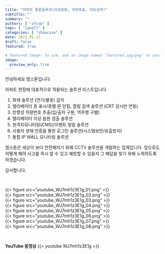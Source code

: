 ```yaml
---
title: "아파트 통합솔루션(이상음원, 차번추출, 지도검색)"
subtitle: ""
summary: ""
authors: [ "sfcop" ]
tags: [ "ipwall" ]
categories: [ "showcase" ]
date: 2021-01-17
draft: false
featured: true

# Featured Image: To use, add an image named `featured.jpg/png` to your page's folder.
image:
  preview_only: true
---
```


안녕하세요 엠스톤입니다.

아파트 현장에 대표적으로 적용되는 솔루션 리스트입니다.
1. 화재 솔루션 (연기/불꽃) 감지
2. 엘리베이터 층 표시/층별 문 닫힘, 열림 검색 솔루션 (CRT 감시반 연동)
3. 방향성 차량번호 추출(입/출차 구분, 역주행 구별)
4. 엘리베이터 이상 음원 검출 솔루션
5. 원격지모니터링(CMS)/이벤트 알림 솔루션
6. 사용자 생채 인증을 통한 로그인 솔루션(시스템보안/유출방지)
7. 통합 IP WALL 모니터링 솔루션

엠스톤은 세상이 보다 안전해지기 위해 CCTV 솔루션을 개발하는 업체입니다.
앞으로도 어떻게 해야 사고를 즉시 알 수 있고 예방할 수 있을지
그 해답을 찾기 위해 노력하도록 하겠습니다.

감사합니다.

&nbsp;

<div class="container"><div class="row no-gutters">
<div class="col-sm-6">{{< figure src="youtube_WJ7mh1z3E1g_01.png" >}}</div>
<div class="col-sm-6">{{< figure src="youtube_WJ7mh1z3E1g_02.png" >}}</div>
<div class="col-sm-6">{{< figure src="youtube_WJ7mh1z3E1g_03.png" >}}</div>
<div class="col-sm-6">{{< figure src="youtube_WJ7mh1z3E1g_04.png" >}}</div>
<div class="col-sm-6">{{< figure src="youtube_WJ7mh1z3E1g_05.png" >}}</div>
<div class="col-sm-6">{{< figure src="youtube_WJ7mh1z3E1g_06.png" >}}</div>
<div class="col-sm-6">{{< figure src="youtube_WJ7mh1z3E1g_07.png" >}}</div>
<div class="col-sm-6">{{< figure src="youtube_WJ7mh1z3E1g_08.png" >}}</div>
</div></div>

&nbsp;

**YouTube 동영상**
{{< youtube WJ7mh1z3E1g >}}
